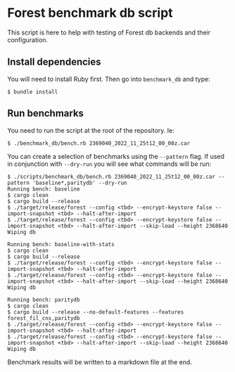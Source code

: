 # Forest benchmark db script

This script is here to help with testing of Forest db backends and their
configuration.

## Install dependencies

You will need to install Ruby first. Then go into `benchmark_db` and type:

```
$ bundle install
```

## Run benchmarks

You need to run the script at the root of the repository. Ie:

```
$ ./benchmark_db/bench.rb 2369040_2022_11_25t12_00_00z.car
```

You can create a selection of benchmarks using the `--pattern` flag. If used in
conjunction with `--dry-run` you will see what commands will be run:

```
$ ./scripts/benchmark_db/bench.rb 2369040_2022_11_25t12_00_00z.car --pattern 'baseline*,paritydb' --dry-run
Running bench: baseline
$ cargo clean
$ cargo build --release
$ ./target/release/forest --config <tbd> --encrypt-keystore false --import-snapshot <tbd> --halt-after-import
$ ./target/release/forest --config <tbd> --encrypt-keystore false --import-snapshot <tbd> --halt-after-import --skip-load --height 2368640
Wiping db

Running bench: baseline-with-stats
$ cargo clean
$ cargo build --release
$ ./target/release/forest --config <tbd> --encrypt-keystore false --import-snapshot <tbd> --halt-after-import
$ ./target/release/forest --config <tbd> --encrypt-keystore false --import-snapshot <tbd> --halt-after-import --skip-load --height 2368640
Wiping db

Running bench: paritydb
$ cargo clean
$ cargo build --release --no-default-features --features forest_fil_cns,paritydb
$ ./target/release/forest --config <tbd> --encrypt-keystore false --import-snapshot <tbd> --halt-after-import
$ ./target/release/forest --config <tbd> --encrypt-keystore false --import-snapshot <tbd> --halt-after-import --skip-load --height 2368640
Wiping db
```

Benchmark results will be written to a markdown file at the end.
